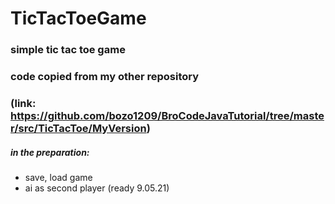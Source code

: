 # TicTacToeGame

### simple tic tac toe game

### code copied from my other repository 
### (link: https://github.com/bozo1209/BroCodeJavaTutorial/tree/master/src/TicTacToe/MyVersion)

##### in the preparation:
- save, load game
- ai as second player (ready 9.05.21)
